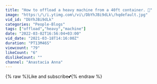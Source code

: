 ```yaml
---
title: "How to offload a heavy machine from a 40ft container. 💪"
image: "https:\/\/i.ytimg.com\/vi\/DbYhJBi9dLk\/hqdefault.jpg"
vid_id: "DbYhJBi9dLk"
categories: "People-Blogs"
tags: ["offload","heavy","machine"]
date: "2022-03-02T16:56:04+03:00"
vid_date: "2021-03-18T14:16:00Z"
duration: "PT13M46S"
viewcount: "79"
likeCount: "6"
dislikeCount: ""
channel: "Anastacia Anna"
---
```

{% raw %}Like and subscribe💕{% endraw %}
